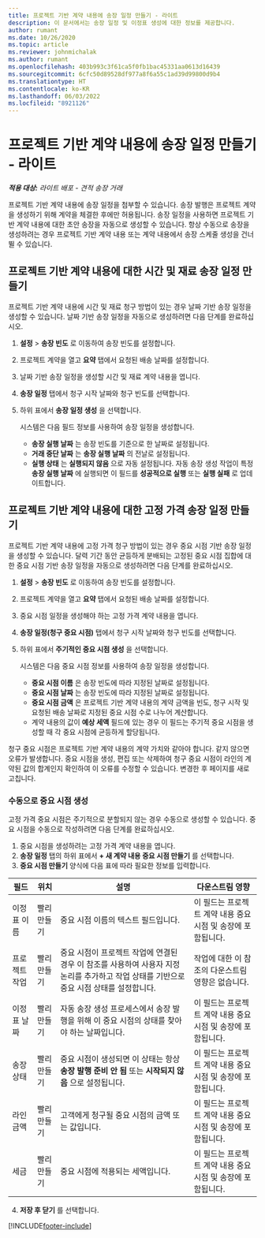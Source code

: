 ```yaml
---
title: 프로젝트 기반 계약 내용에 송장 일정 만들기 - 라이트
description: 이 문서에서는 송장 일정 및 이정표 생성에 대한 정보를 제공합니다.
author: rumant
ms.date: 10/26/2020
ms.topic: article
ms.reviewer: johnmichalak
ms.author: rumant
ms.openlocfilehash: 403b993c3f61ca5f0fb1bac45331aa0613d16439
ms.sourcegitcommit: 6cfc50d89528df977a8f6a55c1ad39d99800d9b4
ms.translationtype: HT
ms.contentlocale: ko-KR
ms.lasthandoff: 06/03/2022
ms.locfileid: "8921126"
---
```

# <a name="create-invoice-schedules-on-a-project-based-contract-line---lite"></a>프로젝트 기반 계약 내용에 송장 일정 만들기 - 라이트

_**적용 대상:** 라이트 배포 - 견적 송장 거래_

프로젝트 기반 계약 내용에 송장 일정을 첨부할 수 있습니다. 송장 발행은 프로젝트 계약을 생성하기 위해 계약을 체결한 후에만 허용됩니다. 송장 일정을 사용하면 프로젝트 기반 계약 내용에 대한 초안 송장을 자동으로 생성할 수 있습니다. 항상 수동으로 송장을 생성하려는 경우 프로젝트 기반 계약 내용 또는 계약 내용에서 송장 스케줄 생성을 건너뛸 수 있습니다.

## <a name="create-a-time-and-material-invoice-schedule-for-a-project-based-contract-line"></a>프로젝트 기반 계약 내용에 대한 시간 및 재료 송장 일정 만들기

프로젝트 기반 계약 내용에 시간 및 재료 청구 방법이 있는 경우 날짜 기반 송장 일정을 생성할 수 있습니다. 날짜 기반 송장 일정을 자동으로 생성하려면 다음 단계를 완료하십시오.

1. **설정** > **송장 빈도** 로 이동하여 송장 빈도를 설정합니다.
2. 프로젝트 계약을 열고 **요약** 탭에서 요청된 배송 날짜를 설정합니다.
3. 날짜 기반 송장 일정을 생성할 시간 및 재료 계약 내용을 엽니다. 
4. **송장 일정** 탭에서 청구 시작 날짜와 청구 빈도를 선택합니다. 
5. 하위 표에서 **송장 일정 생성** 을 선택합니다.

    시스템은 다음 필드 정보를 사용하여 송장 일정을 생성합니다.

    - **송장 실행 날짜** 는 송장 빈도를 기준으로 한 날짜로 설정됩니다.
    - **거래 중단 날짜** 는 **송장 실행 날짜** 의 전날로 설정됩니다.
    - **실행 상태** 는 **실행되지 않음** 으로 자동 설정됩니다. 자동 송장 생성 작업이 특정 **송장 실행 날짜** 에 실행되면 이 필드를 **성공적으로 실행** 또는 **실행 실패** 로 업데이트합니다.

## <a name="create-a-fixed-price-invoice-schedule-for-a-project-based-contract-line"></a>프로젝트 기반 계약 내용에 대한 고정 가격 송장 일정 만들기

프로젝트 기반 계약 내용에 고정 가격 청구 방법이 있는 경우 중요 시점 기반 송장 일정을 생성할 수 있습니다. 달력 기간 동안 균등하게 분배되는 고정된 중요 시점 집합에 대한 중요 시점 기반 송장 일정을 자동으로 생성하려면 다음 단계를 완료하십시오.

1. **설정** > **송장 빈도** 로 이동하여 송장 빈도를 설정합니다.
2. 프로젝트 계약을 열고 **요약** 탭에서 요청된 배송 날짜를 설정합니다.
3. 중요 시점 일정을 생성해야 하는 고정 가격 계약 내용을 엽니다. 
4. **송장 일정(청구 중요 시점)** 탭에서 청구 시작 날짜와 청구 빈도를 선택합니다. 
5. 하위 표에서 **주기적인 중요 시점 생성** 을 선택합니다.

    시스템은 다음 중요 시점 정보를 사용하여 송장 일정을 생성합니다.

    - **중요 시점 이름** 은 송장 빈도에 따라 지정된 날짜로 설정됩니다.
    - **중요 시점 날짜** 는 송장 빈도에 따라 지정된 날짜로 설정됩니다.
    - **중요 시점 금액** 은 프로젝트 기반 계약 내용의 계약 금액을 빈도, 청구 시작 및 요청된 배송 날짜로 지정된 중요 시점 수로 나누어 계산합니다.
    - 계약 내용의 값이 **예상 세액** 필드에 있는 경우 이 필드는 주기적 중요 시점을 생성할 때 각 중요 시점에 균등하게 할당됩니다.

청구 중요 시점은 프로젝트 기반 계약 내용의 계약 가치와 같아야 합니다. 같지 않으면 오류가 발생합니다. 중요 시점을 생성, 편집 또는 삭제하여 청구 중요 시점이 라인의 계약된 값의 합계인지 확인하여 이 오류를 수정할 수 있습니다. 변경한 후 페이지를 새로 고칩니다.

### <a name="manually-create-milestones"></a>수동으로 중요 시점 생성

고정 가격 중요 시점은 주기적으로 분할되지 않는 경우 수동으로 생성할 수 있습니다. 중요 시점을 수동으로 작성하려면 다음 단계를 완료하십시오.

1. 중요 시점을 생성하려는 고정 가격 계약 내용을 엽니다. 
2. **송장 일정** 탭의 하위 표에서 **+ 새 계약 내용 중요 시점 만들기** 를 선택합니다.
3. **중요 시점 만들기** 양식에 다음 표에 따라 필요한 정보를 입력합니다. 

| 필드 | 위치 | 설명 | 다운스트림 영향 |
| --- | --- | --- | --- |
| 이정표 이름 | 빨리 만들기 | 중요 시점 이름의 텍스트 필드입니다. | 이 필드는 프로젝트 계약 내용 중요 시점 및 송장에 포함됩니다. |
| 프로젝트 작업 | 빨리 만들기 | 중요 시점이 프로젝트 작업에 연결된 경우 이 참조를 사용하여 사용자 지정 논리를 추가하고 작업 상태를 기반으로 중요 시점 상태를 설정합니다. | 작업에 대한 이 참조의 다운스트림 영향은 없습니다. |
| 이정표 날짜 | 빨리 만들기 | 자동 송장 생성 프로세스에서 송장 발행을 위해 이 중요 시점의 상태를 찾아야 하는 날짜입니다. | 이 필드는 프로젝트 계약 내용 중요 시점 및 송장에 포함됩니다. |
| 송장 상태 | 빨리 만들기 | 중요 시점이 생성되면 이 상태는 항상 **송장 발행 준비 안 됨** 또는 **시작되지 않음** 으로 설정됩니다. | 이 필드는 프로젝트 계약 내용 중요 시점 및 송장에 포함됩니다. |
| 라인 금액 | 빨리 만들기 | 고객에게 청구될 중요 시점의 금액 또는 값입니다. | 이 필드는 프로젝트 계약 내용 중요 시점 및 송장에 포함됩니다. |
| 세금 | 빨리 만들기 | 중요 시점에 적용되는 세액입니다. | 이 필드는 프로젝트 계약 내용 중요 시점 및 송장에 포함됩니다. |

4. **저장 후 닫기** 를 선택합니다.


[!INCLUDE[footer-include](../../includes/footer-banner.md)]